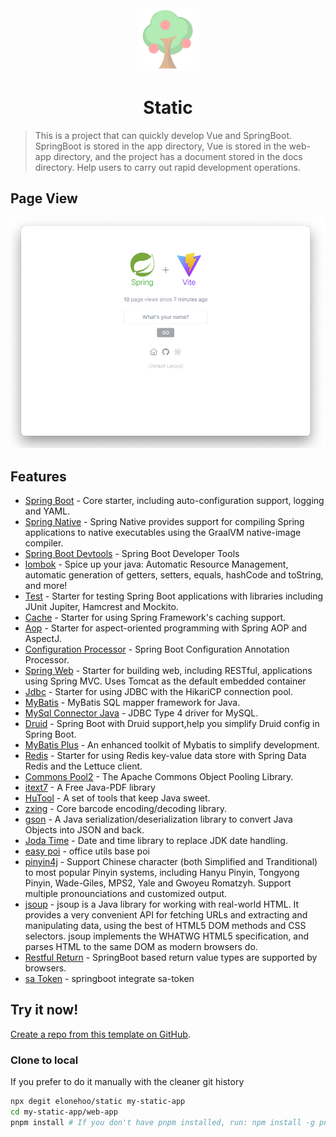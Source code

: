 <div align="center">
  <img src="./public/logo.svg" width="100px" height="100px" />
</div>

<h1 align="center">Static</h1>

> This is a project that can quickly develop Vue and SpringBoot. SpringBoot is stored in the app directory, Vue is stored in the web-app directory, and the project has a document stored in the docs directory. Help users to carry out rapid development operations.

## Page View
<p align="center">
  <img width="600" src="./public/page-view.png" />
</p>

## Features

- [Spring Boot](https://github.com/spring-projects/spring-boot) - Core starter, including auto-configuration support, logging and YAML.
- [Spring Native](https://github.com/spring-projects-experimental/spring-native) - Spring Native provides support for compiling Spring applications to native executables using the GraalVM native-image compiler.
- [Spring Boot Devtools](https://github.com/spring-projects/spring-boot) - Spring Boot Developer Tools
- [lombok](https://github.com/projectlombok/lombok) - Spice up your java: Automatic Resource Management, automatic generation of getters, setters, equals, hashCode and toString, and more!
- [Test](https://github.com/spring-projects/spring-framework/tree/main/spring-test) - Starter for testing Spring Boot applications with libraries including JUnit Jupiter, Hamcrest and Mockito.
- [Cache](https://github.com/spring-projects/spring-boot) - Starter for using Spring Framework's caching support.
- [Aop](https://github.com/spring-projects/spring-framework/tree/main/spring-aop) - Starter for aspect-oriented programming with Spring AOP and AspectJ.
- [Configuration Processor](https://github.com/spring-projects/spring-boot) - Spring Boot Configuration Annotation Processor.
- [Spring Web](https://github.com/spring-projects/spring-framework/tree/main/spring-web) - Starter for building web, including RESTful, applications using Spring MVC. Uses Tomcat as the default embedded container
- [Jdbc](https://github.com/spring-projects/spring-framework/tree/main/spring-jdbc) - Starter for using JDBC with the HikariCP connection pool.
- [MyBatis](https://github.com/mybatis/mybatis-3) - MyBatis SQL mapper framework for Java.
- [MySql Connector Java](https://github.com/mysql/mysql-connector-j) - JDBC Type 4 driver for MySQL.
- [Druid](https://github.com/alibaba/druid) - Spring Boot with Druid support,help you simplify Druid config in Spring Boot.
- [MyBatis Plus](https://github.com/baomidou/mybatis-plus/tree/3.0) - An enhanced toolkit of Mybatis to simplify development.
- [Redis](https://github.com/spring-projects/spring-data-redis) - Starter for using Redis key-value data store with Spring Data Redis and the Lettuce client.
- [Commons Pool2](https://github.com/apache/commons-pool) - The Apache Commons Object Pooling Library.
- [itext7](https://github.com/itext/itextpdf) - A Free Java-PDF library
- [HuTool](https://github.com/dromara/hutool) - A set of tools that keep Java sweet.
- [zxing](https://github.com/zxing/zxing) - Core barcode encoding/decoding library.
- [gson](https://github.com/google/gson) - A Java serialization/deserialization library to convert Java Objects into JSON and back.
- [Joda Time](https://github.com/JodaOrg/joda-time) - Date and time library to replace JDK date handling.
- [easy poi](https://gitee.com/lemur/easypoi) - office utils base poi
- [pinyin4j](https://github.com/belerweb/pinyin4j) - Support Chinese character (both Simplified and Tranditional) to most popular Pinyin systems, including Hanyu Pinyin, Tongyong Pinyin, Wade-Giles, MPS2, Yale and Gwoyeu Romatzyh. Support multiple pronounciations and customized output.
- [jsoup](https://github.com/jhy/jsoup) - jsoup is a Java library for working with real-world HTML. It provides a very convenient API for fetching URLs and extracting and manipulating data, using the best of HTML5 DOM methods and CSS selectors. jsoup implements the WHATWG HTML5 specification, and parses HTML to the same DOM as modern browsers do.
- [Restful Return](https://github.com/elonehoo/restful-return) - SpringBoot based return value types are supported by browsers.
- [sa Token](https://github.com/dromara/Sa-Token) - springboot integrate sa-token

## Try it now!

[Create a repo from this template on GitHub](https://github.com/elonehoo/static/generate).

### Clone to local

If you prefer to do it manually with the cleaner git history

```bash
npx degit elonehoo/static my-static-app
cd my-static-app/web-app
pnpm install # If you don't have pnpm installed, run: npm install -g pnpm
```
